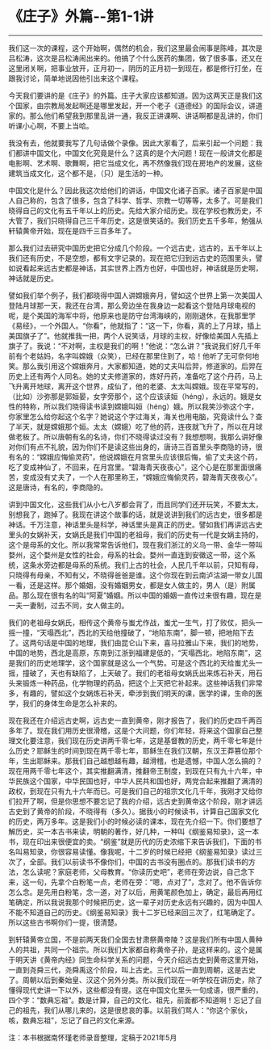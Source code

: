# 《庄子》外篇--第1-1讲

------

我们这一次的课程，这个开始啊，偶然的机会，我们这里最会闹事是陈峰，其次是吕松涛，这次是吕松涛闹出来的。他搞了个什么医药的集团，做了很多事，还又在这里闭关啊，把事业放开，正月初一，阴历的正月初一到现在，都是修行打坐，在跟我讨论，简单地说因他引出来这个课程。

今天我们要讲的是《庄子》的外篇。庄子大家应该都知道。因为这两天正是我们这个国家，由宗教局发起啊还是哪里发起，开一个老子《道德经》的国际会议，讲道家的。那么他们希望我到那里乱讲一通，我反正讲课啊、讲话啊都是乱讲的，你们听课小心啊，不要上当哈。

我没有去，他就要我写了几句话做个录像。因此大家看了，后来引起一个问题：我们都讲中国文化，中国文化究竟是什么？这真的是个大问题！现在一般讲文化都是电影啊、艺术啊、歌舞啊，把它当成文化，再不然像我们现在房地产的发展，这些建筑当成文化，这个都不是，（只）是生活的一种。

中国文化是什么？因此我这次给他们的讲话，中国文化诸子百家。诸子百家是中国人自己称的，包含了很多，包含了科学、哲学、宗教一切等等，太多了。可是我们晓得自己的文化有五千年以上的历史。先给大家介绍历史。现在学校也教历史，不大管了，我们只晓得自己三千年历史，这是很笑话的。我们历史五千多年，勉强从轩辕黄帝开始，现在是四千三百多年了。

那么我们过去研究中国历史把它分成几个阶段。一个远古史，远古的，五千年以上我们还有历史，不是空想，都有文字记录的。现在把它归到远古史的范围里头，譬如说看起来远古史都是神话，其实世界上西方也好，中国也好，神话就是历史啊，神话就是历史。

譬如我们举个例子，我们都晓得中国人讲嫦娥奔月，譬如这个世界上第一次美国人登陆月球那一天，我还在台湾，那么旁边坐在我身边一起看这个登陆月球电视的呢，是个美国的海军中将，他原来也是防守台湾海峡的，刚刚退休，在我那里学《易经》，一个外国人。“你看”，他就指了：“这一下，你看，真的上了月球，插上美国旗子了”。他就推我一把，两个人说笑话，月球的主权，好像给美国人先插上旗子了。我说：“不对啊，主权是我们的啊！”他说：“怎么讲？”我说我们好几千年前有个老姑妈，名字叫嫦娥（众笑），已经在那里住到了，哈！他听了无可奈何地笑。那么我引用这个嫦娥奔月，大家都知道，她的丈夫叫后羿，修道家的。后羿在历史上还有两个人同名。她的丈夫修道家的，炼好丹药，准备吃了这个丹药，马上飞升离开地球，离开这个世界，成仙了，他的老婆、太太叫嫦娥。现在平常写的，（比如）沙弥那是郭姮晏，女字旁那个，这个应该读姮（héng），永远的。娥是女性的特称，所以我们晓得读书读到嫦娥叫姮（héng）娥。所以我笑沙弥这个字，你家里怎么给你起这个名字？她说这个字过海关，海关也用电脑，究竟读什么？查了半天，就是嫦娥那个姮。太太（嫦娥）吃了他的药，连夜就飞升了，所以在月球做老板了。所以唐朝有名的名诗，你们不晓得读过没有？我想想啊，我那么讲好像对你们有点不礼貌，因为你们不是读这些出身的，唐诗三百首里头李商隐的诗，很有名的：“嫦娥应悔偷灵药”，他说嫦娥在月宫里头应该很后悔，偷了丈夫这个药，吃了变成神仙了，不回来，在月宫里。“碧海青天夜夜心”，这个心是在那里面很痛苦，变成没有丈夫了，一个人在那里称王，“嫦娥应悔偷灵药，碧海青天夜夜心”。这是唐诗，有名的，李商隐的。

讲到中国文化，这些我们从小七八岁都会背了，而且同学们还开玩笑，不要太太，别想我了，跑掉了。我现在讲这个故事的话，就是说讲到我们的远古史，很多都是神话。千万注意，神话里头是科学，神话里头是真正的历史。譬如我们再讲远古史里头的女娲补天，女娲氏是我们中国的老祖母，我们的历史有一代是女娲主持的，这个是母系的文化。所以我常常告诉他们，现在我们浙江的义乌一带、金华一带叫婺州，这个婺州是女性的社会，母系的社会。婺州一直连到安徽这一带，这个系统，这条水旁边都是母系的系统。我们上古的社会，人民几千年以前，只知有母，只晓得有母亲，不知有父，不晓得爸爸是谁。这个你现在到云南泸沽湖一带女儿国一看，还是这样。那个婚姻，没有婚姻男女，都是女人做主的，男人（是）附属品。那么现在很有名的叫“阿夏”婚姻。所以中国的婚姻一直传过来很有趣，现在是一夫一妻制，过去不同，女人做主的。

我们的老祖母女娲氏，相传这个黄帝与蚩尤作战，蚩尤一生气，打了败仗，把头一摇一撞，“天塌西北”，西北的天给他撞破了，“地陷东南”，脚一顿，把地陷下去了。这两句话是中国的地理，我们由昆仑山下来，喜马拉雅山下来，我们的地势，中国的地势，西北是高原，东南到江浙到福建是低的，“天塌西北，地陷东南”，这是我们的历史地理学，这个国家就是这么一个气势。可是这个西北的天给蚩尤头一摇，撞破了，天也有缺陷了，上天破了。我们的老祖母女娲氏出来炼石补天，用石头来锻炼一种药品，化学物理的药品，把这个上天把它补起来。这些神话我们非常多，有趣的，譬如这个女娲炼石补天，牵涉到我们明天的课，医学的课，生命的医学，我们的身体生命是怎么补来的。

现在我还在介绍远古史啊，远古史一直到黄帝，刚才报告了，我们的历史四千两百多年了。现在我们用历史很滑稽，这是个大问题，你们年轻，将来这个国家自己整理文化要注意，我们现在历史讲两千零七年，这是基督教的历史，两千零七年是什么历史？耶稣生的时间到现在两千零七年，耶稣生在我们汉朝，东汉王莽篡位那个年，生出耶稣来。那我们自己越想越有趣，越滑稽，也是遗憾，中国人怎么搞的？现在用两千零七年这个，其实推翻满清，推翻帝王制度，到现在只有九十六年，中华民族这个国家，中华民国也好，中华人民共和国也好，两党合起来推翻了满清的政权，到现在只有九十六年而已。可是我们自己的祖宗文化几千年，我刚才又给你们拉开了啊，但是你思想不要忘记了我的介绍，远古史到黄帝这个阶段，刚才讲远古史到了黄帝的阶段，不晓得有（多久）。据我小的时候读书，计算自己国家文化的历史，两万多年。这是我们小的时候必读的课本，现在先介绍一下。你们要想了解历史，买一本古书来读，明朝的著作，好几种，一种叫《纲鉴易知录》，这一本书，现在印出来很便宜的卖。“纲鉴”就是历代的历史浓缩下来告诉我们，下面的书名叫易知录，你很容易读懂。像我呢，十二岁的时候已经把《纲鉴易知录》读过三次了，全部。我们以前读书不像你们，中国的古书没有圈点的。那我们读书的方法，怎么读呢？家庭老师，父母教育。“你读历史吧”，老师在旁边说，自己念下来，这一句，先拿个白粉笔一点，老师在旁：“嗯，点对了”，念对了。他不告诉你怎么念。是先用白粉笔，念一道，对了以后，用黄笔颜色加上，确定，最后再用红笔确定，所以我说我那个时候把历史，这一辈子对历史永远有兴趣的，因为中国人不能不知道自己的历史。《纲鉴易知录》我十二岁已经来回三次了，红笔确定了。所以这些古书啊你们一提，很清楚。

到轩辕黄帝立国，不是前两天我们全国去甘肃祭黄帝陵？这是我们所有中国人黄种人的共祖，共同一个祖宗。所以我们大家都自称黄帝子孙，是这样来的。这个是属于明天讲《黄帝内经》同生命科学关系的问题，今天介绍远古史到黄帝这里开始，一直到尧舜三代，尧舜禹这个阶段，叫上古史。三代以后一直到周朝，这是古史了。周朝以后到秦始皇、汉这个另外分类。所以我们现在一听学校在讲历史，除了懂得现代史讲一下以外，这些都没有提。这在中国文化里头一句成语，很严重的，四个字：“数典忘祖”。数是计算，自己的文化、祖先，前面都不知道啊！忘记了自己的祖先，我们从哪儿来的，这是很悲哀的事。以前我们骂人：“你这个家伙，咳，数典忘祖”，忘记了自己的文化来源。

注：本书根据南怀瑾老师录音整理，定稿于2021年5月